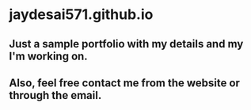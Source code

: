 # jaydesai571.github.io

## Just a sample portfolio with my details and my I'm working on.

## Also, feel free contact me from the website or through the email.
